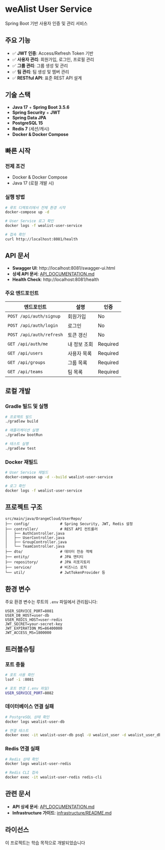 # weAlist User Service

Spring Boot 기반 사용자 인증 및 관리 서비스

## 주요 기능

- ✅ **JWT 인증**: Access/Refresh Token 기반
- ✅ **사용자 관리**: 회원가입, 로그인, 프로필 관리
- ✅ **그룹 관리**: 그룹 생성 및 관리
- ✅ **팀 관리**: 팀 생성 및 멤버 관리
- ✅ **RESTful API**: 표준 REST API 설계

## 기술 스택

- **Java 17** + **Spring Boot 3.5.6**
- **Spring Security** + **JWT**
- **Spring Data JPA**
- **PostgreSQL 15**
- **Redis 7** (세션/캐시)
- **Docker & Docker Compose**

## 빠른 시작

### 전제 조건
- Docker & Docker Compose
- Java 17 (로컬 개발 시)

### 실행 방법

```bash
# 루트 디렉토리에서 전체 환경 시작
docker-compose up -d

# User Service 로그 확인
docker logs -f wealist-user-service

# 접속 확인
curl http://localhost:8081/health
```

## API 문서

- **Swagger UI**: http://localhost:8081/swagger-ui.html
- **상세 API 문서**: [API_DOCUMENTATION.md](API_DOCUMENTATION.md)
- **Health Check**: http://localhost:8081/health

### 주요 엔드포인트

| 엔드포인트 | 설명 | 인증 |
|-----------|------|------|
| `POST /api/auth/signup` | 회원가입 | No |
| `POST /api/auth/login` | 로그인 | No |
| `POST /api/auth/refresh` | 토큰 갱신 | No |
| `GET /api/auth/me` | 내 정보 조회 | Required |
| `GET /api/users` | 사용자 목록 | Required |
| `GET /api/groups` | 그룹 목록 | Required |
| `GET /api/teams` | 팀 목록 | Required |

## 로컬 개발

### Gradle 빌드 및 실행
```bash
# 프로젝트 빌드
./gradlew build

# 애플리케이션 실행
./gradlew bootRun

# 테스트 실행
./gradlew test
```

### Docker 재빌드
```bash
# User Service 재빌드
docker-compose up -d --build wealist-user-service

# 로그 확인
docker logs -f wealist-user-service
```

## 프로젝트 구조

```
src/main/java/OrangeCloud/UserRepo/
├── config/              # Spring Security, JWT, Redis 설정
├── controller/          # REST API 컨트롤러
│   ├── AuthController.java
│   ├── UserController.java
│   ├── GroupController.java
│   └── TeamController.java
├── dto/                 # 데이터 전송 객체
├── entity/              # JPA 엔티티
├── repository/          # JPA 리포지토리
├── service/             # 비즈니스 로직
└── util/                # JwtTokenProvider 등
```

## 환경 변수

주요 환경 변수는 루트의 `.env` 파일에서 관리됩니다:

```env
USER_SERVICE_PORT=8081
USER_DB_HOST=user-db
USER_REDIS_HOST=user-redis
JWT_SECRET=your-secret-key
JWT_EXPIRATION_MS=86400000
JWT_ACCESS_MS=1800000
```

## 트러블슈팅

### 포트 충돌
```bash
# 포트 사용 확인
lsof -i :8081

# 포트 변경 (.env 파일)
USER_SERVICE_PORT=8082
```

### 데이터베이스 연결 실패
```bash
# PostgreSQL 상태 확인
docker logs wealist-user-db

# 연결 테스트
docker exec -it wealist-user-db psql -U wealist_user -d wealist_user_db
```

### Redis 연결 실패
```bash
# Redis 상태 확인
docker logs wealist-user-redis

# Redis CLI 접속
docker exec -it wealist-user-redis redis-cli
```

## 관련 문서

- **API 상세 문서**: [API_DOCUMENTATION.md](API_DOCUMENTATION.md)
- **Infrastructure 가이드**: [infrastructure/README.md](infrastructure/README.md)

## 라이선스

이 프로젝트는 학습 목적으로 개발되었습니다
